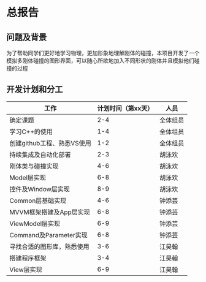 # 总报告

## 问题及背景

为了帮助同学们更好地学习物理，更加形象地理解刚体的碰撞，本项目开发了一个模拟多刚体碰撞的图形界面，可以随心所欲地加入不同形状的刚体并且模拟他们碰撞的过程



## 开发计划和分工

| 工作                       | 计划时间（第xx天） | 人员     |
| -------------------------- | ------------------ | -------- |
| 确定课题                   | 2-4                | 全体组员 |
| 学习C++的使用              | 1-4                | 全体组员 |
| 创建github工程、熟悉VS使用 | 1-2                | 全体组员 |
| 持续集成及自动化部署       | 2-3                | 胡泳欢   |
| 刚体类与碰撞实现           | 4-6                | 胡泳欢   |
| Model层实现                | 6-8                | 胡泳欢   |
| 控件及Window层实现         | 8-9                | 胡泳欢   |
| Common层基础实现           | 4-6                | 钟添芸   |
| MVVM框架搭建及App层实现    | 6-8                | 钟添芸   |
| ViewModel层实现            | 6-9                | 钟添芸   |
| Command及Parameter实现     | 6-8                | 钟添芸   |
| 寻找合适的图形库，熟悉使用 | 3-6                | 江昊翰   |
| 搭建程序框架               | 3-4                | 江昊翰   |
| View层实现                 | 6-9                | 江昊翰   |



